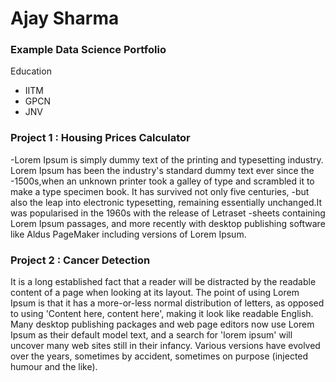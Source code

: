 # Ajay Sharma
### Example Data Science Portfolio

Education
* IITM
* GPCN
* JNV

### Project 1 : Housing Prices Calculator

-Lorem Ipsum is simply dummy text of the printing and typesetting industry. Lorem Ipsum has been the industry's standard dummy text ever since the 
-1500s,when an unknown printer took a galley of type and scrambled it to make a type specimen book. It has survived not only five centuries, 
-but also the leap into electronic typesetting, remaining essentially unchanged.It was popularised in the 1960s with the release of Letraset 
-sheets containing Lorem Ipsum passages, and more recently with desktop publishing software like Aldus PageMaker including versions of Lorem Ipsum.

### Project 2 : Cancer Detection

It is a long established fact that a reader will be distracted by the readable content of a page when looking at its layout. The point of using Lorem Ipsum is that it has a more-or-less normal distribution of letters, as opposed to using 'Content here, content here', making it look like readable English. Many desktop publishing packages and web page editors now use Lorem Ipsum as their default model text, and a search for 'lorem ipsum' will uncover many web sites still in their infancy. Various versions have evolved over the years, sometimes by accident, sometimes on purpose (injected humour and the like).

